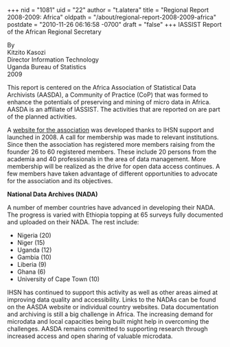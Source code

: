 +++
nid = "1081"
uid = "22"
author = "t.alatera"
title = "Regional Report 2008-2009: Africa"
oldpath = "/about/regional-report-2008-2009-africa"
postdate = "2010-11-26 06:16:58 -0700"
draft = "false"
+++
IASSIST Report of the African Regional Secretary

By\
Kitzito Kasozi\
Director Information Technology\
Uganda Bureau of Statistics\
2009

This report is centered on the Africa Association of Statistical Data
Archivists (AASDA), a Community of Practice (CoP) that was formed to
enhance the potentials of preserving and mining of micro data in Africa.
AASDA is an affiliate of IASSIST. The activities that are reported on
are part of the planned activities.

A [website for the association](http://www.aasda.net) was developed
thanks to IHSN support and launched in 2008. A call for membership was
made to relevant institutions. Since then the association has registered
more members raising from the founder 26 to 60 registered members. These
include 20 persons from the academia and 40 professionals in the area of
data management. More membership will be realized as the drive for open
data access continues. A few members have taken advantage of different
opportunities to advocate for the association and its objectives.

**National Data Archives (NADA)**

A number of member countries have advanced in developing their NADA. The
progress is varied with Ethiopia topping at 65 surveys fully documented
and uploaded on their NADA. The rest include:

-   Nigeria (20)
-   Niger (15)
-   Uganda (12)
-   Gambia (10)
-   Liberia (9)
-   Ghana (6)
-   University of Cape Town (10)

IHSN has continued to support this activity as well as other areas aimed
at improving data quality and accessibility. Links to the NADAs can be
found on the AASDA website or individual country websites. Data
documentation and archiving is still a big challenge in Africa. The
increasing demand for microdata and local capacities being built might
help in overcoming the challenges. AASDA remains committed to supporting
research through increased access and open sharing of valuable
microdata.
